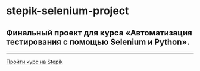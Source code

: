 # stepik-selenium-project
## Финальный проект для курса «Автоматизация тестирования с помощью Selenium и Python».
---
[Пройти курс на Stepik](https://stepik.org/course/575 'Перейти на Stepik')
